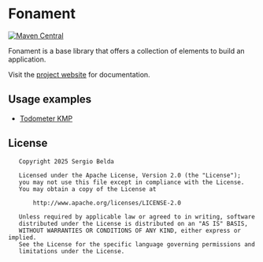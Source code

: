 # Fonament

[![Maven Central](https://img.shields.io/maven-central/v/dev.sergiobelda.fonament/fonament)](https://search.maven.org/search?q=g:dev.sergiobelda.fonament)

Fonament is a base library that offers a collection of elements to build an application.

Visit the [project website](https://sergiobelda.dev/fonament/) for documentation.

## Usage examples
- [Todometer KMP](https://github.com/serbelga/Todometer-KMP/tree/main/app-feature)

## License

```
   Copyright 2025 Sergio Belda

   Licensed under the Apache License, Version 2.0 (the "License");
   you may not use this file except in compliance with the License.
   You may obtain a copy of the License at

       http://www.apache.org/licenses/LICENSE-2.0

   Unless required by applicable law or agreed to in writing, software
   distributed under the License is distributed on an "AS IS" BASIS,
   WITHOUT WARRANTIES OR CONDITIONS OF ANY KIND, either express or implied.
   See the License for the specific language governing permissions and
   limitations under the License.
```
